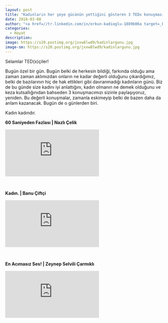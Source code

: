 ```yaml
---
layout: post
title: "Kadınların her şeye gücünün yettiğini gösteren 3 TEDx konuşması"
date: 2018-03-08
author: "<a href=//tr.linkedin.com/in/orkun-kadioglu-1889b06a target=_blank>Orkun Kadıoğlu</a>"
categories:
  - Hayat
description:
image: https://s20.postimg.org/jxxw8lwd9/kadinlargunu.jpg
image-sm: https://s20.postimg.org/jxxw8lwd9/kadinlargunu.jpg
---
```

Selamlar TED(x)çiler!

Bugün özel bir gün. Bugün belki de herkesin bildiği, farkında olduğu ama zaman zaman aklımızdan onların ne kadar değerli olduğunu çıkardığımız, belki de bazılarının hiç de hak ettikleri gibi davranmadığı kadınların günü. Biz de bu günde size kadını iyi anlattığını, kadın olmanın ne demek olduğunu ve keza kutsallığınıdan bahseden 3 konuşmacımızı sizinle paylaşıyoruz, yeniden. Bu değerli konuşmalar, zamanla eskimeyip belki de bazen daha da anlam kazanacak. Bugün de o günlerden biri.

Kadın kadındır.

<b>60 Saniyeden Fazlası | Nazlı Çelik<b>

<iframe src="https://www.youtube.com/embed/7PrnRhYBMVU" frameborder="0" allowfullscreen></iframe>

&nbsp;&nbsp;&nbsp;&nbsp;&nbsp;&nbsp;


<b>Kadın. | Banu Çiftçi<b>

<iframe src="https://www.youtube.com/embed/85RxQHZkluE" frameborder="0" allowfullscreen></iframe>


&nbsp;&nbsp;&nbsp;&nbsp;&nbsp;&nbsp;
 
<b>En Acımasız Ses! | Zeynep Selvili Çarmıklı<b>

<iframe src="https://www.youtube.com/embed/W2BpOXoFRPA" frameborder="0" allowfullscreen></iframe>


